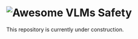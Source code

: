 # ![Awesome VLMs Safety](https://raw.githubusercontent.com/sindresorhus/awesome/670f82b1a9b986d47359c514b0422e12dba82670/media/badge-flat.svg)
This repository is currently under construction.
